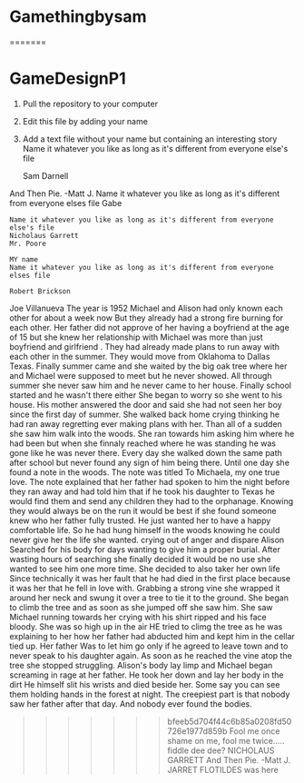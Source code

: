 # Gamethingbysam
=======
# GameDesignP1
1. Pull the repository to your computer
2. Edit this file by adding your name
3. Add a text file without your name but containing an interesting story 
    Name it whatever you like as long as it's different from everyone else's file
	
	Sam Darnell
	
And Then Pie.
-Matt J.
    Name it whatever you like as long as it's different from everyone elses file
Gabe 


    Name it whatever you like as long as it's different from everyone else's file
	Nicholaus Garrett
	Mr. Poore
	
	MY name
    Name it whatever you like as long as it's different from everyone elses file

	Robert Brickson
Joe Villanueva
The year is 1952 Michael and Alison had only known each other for about a week now But they already had a strong fire burning for each other. Her father did not approve of her having a boyfriend at the age of  15 but she knew her relationship with Michael was more than just boyfriend and girlfriend . They had already made plans to run away with each other in the summer. They would move from Oklahoma to Dallas Texas. Finally summer came and she waited by the big oak tree where her and Michael were supposed to meet but he never showed. All through summer she never saw him and he never came to her house. Finally school started and he wasn't there either She began to worry so she went to his house.  His mother answered the door and said she had not seen her boy since the first day of summer. She walked back home crying thinking he had ran away regretting ever making plans with her. Than all of a sudden she saw him walk into the woods. She ran towards him asking him where he had been but when she finnaly  reached where he was standing he was gone like he was never there. Every day she walked down the same path after school but never found any sign of him being there. Until one day she found a note in the woods. The note was titled To Michaela, my one true love. The note explained that her father had spoken to him the night before they ran away and had told him that if he took his daughter to Texas he would find them and send any children they had to the orphanage. Knowing they would always be on the run it would be best if she found someone knew who her father fully trusted. He just wanted her to have a happy comfortable life. So he had hung himself in the woods knowing he could never give her the life she wanted. crying out of anger and dispare Alison Searched for his body for days wanting to give him a proper burial. After wasting hours of searching  she finally decided it would be no use she wanted to see him one more time. She decided to also taker her own life Since technically it was her fault that he had died in the first place because it was her that he fell in love with. Grabbing a strong vine she wrapped it around her neck and swung it over a tree to tie it to the ground. She began  to climb the tree and as  soon as she jumped off she saw him. She saw Michael running towards her crying with his shirt ripped and his face bloody. She was so high up in the air HE tried to climg the tree as he was explaining to her how her father had abducted him and kept him in the cellar tied up. Her father Was to let him go only if he agreed to leave town and to never speak to his daughter again. As soon as he reached the vine atop the tree she stopped struggling. Alison's body lay limp and Michael began screaming in rage at her father. He took her down and lay her body in the dirt He himself slit his wrists and died beside her. Some say you can see them holding hands in the forest at night. The creepiest part is that nobody saw her father after that day. And nobody ever found the bodies.
>>>>>>> bfeeb5d704f44c6b85a0208fd50726e1977d859b
Fool me once shame on me, fool me twice..... fiddle dee dee?
NICHOLAUS GARRETT
And Then Pie.
-Matt J.
JARRET FLOTILDES was here
